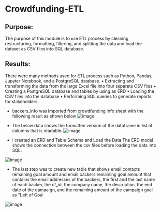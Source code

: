 # Crowdfunding-ETL
## Purpose:
The purpose of this module is to use ETL process by cleaning, restructuring,  formatting, filtering, and splitting the data and load the dataset as CSV files into SQL database.

## Results:
There were many methods used for ETL process such as Python, Pandas, Jupyter Notebook, and a PostgreSQL database.
•	Extracting and transforming the data from the large Excel file into four separate CSV files
•	Creating a PostgreSQL database and tables by using an ERD
•	Loading the CSV files into the database
•	Performing SQL queries to generate reports for stakeholders.

- backers_info was imported from crowdfunding info sheet with the following result as shown below
![image](https://user-images.githubusercontent.com/120526544/219506367-e5c6841b-63ed-477b-a2b9-36238ecd6530.png)

 
- The below data shows the formatted version of the dataframe in list of columns that is readable.
 ![image](https://user-images.githubusercontent.com/120526544/219506404-79cdb90d-1024-4874-a7d3-05cfc7b6e97a.png)


- I created an ERD and Table Schema and Load the Data
The ERD model shows the connection between the csv files before loading the data into SQL.

![image](https://user-images.githubusercontent.com/120526544/219506443-8e70bae4-54b4-4b9f-bacd-d66caceeb5d5.png)

 
- The last step was to create new table that shows email contacts remaining goal amount and email backers remaining goal amount that contains the email addresses of the backers, the first and the last name of each backer, the cf_id, the company name, the description, the end date of the campaign, and the remaining amount of the campaign goal as "Left of Goal
 
![image](https://user-images.githubusercontent.com/120526544/219506484-b80c69c8-cf85-4dc5-b860-2483e0c71f5b.png)
